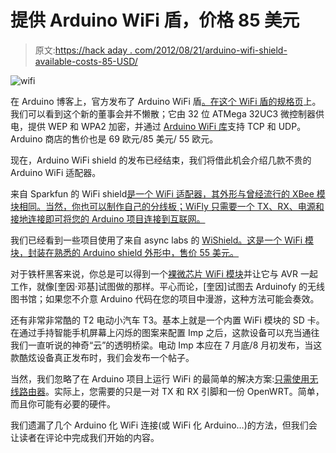 # 提供 Arduino WiFi 盾，价格 85 美元

> 原文:[https://hack aday . com/2012/08/21/arduino-wifi-shield-available-costs-85-USD/](https://hackaday.com/2012/08/21/arduino-wifi-shield-available-costs-85-usd/)

![](../Images/5254e9db4334cb88006e5eaae03ee639.png "wifi")

在 Arduino 博客上，官方发布了 Arduino WiFi 盾[。在这个 WiFi 盾的](http://arduino.cc/blog/2012/08/16/the-arduino-wifi-shield-is-now-available/)[规格页](http://arduino.cc/en/Main/ArduinoWiFiShield)上。我们可以看到这个新的董事会并不懒散；它由 32 位 ATMega 32UC3 微控制器供电，提供 WEP 和 WPA2 加密，并通过 [Arduino WiFi 库](http://arduino.cc/en/Reference/WiFi)支持 TCP 和 UDP。Arduino 商店的售价也是 69 欧元/85 美元/ 55 欧元。

现在，Arduino WiFi shield 的发布已经结束，我们将借此机会介绍几款不贵的 Arduino WiFi 适配器。

来自 Sparkfun 的 WiFi shield[是一个 WiFi 适配器，其外形与曾经流行的 XBee 模块相同。当然，你也可以制作自己的分线板；WiFly 只需要一个 TX、RX、电源和接地连接即可将您的 Arduino 项目连接到互联网。](https://www.sparkfun.com/products/10822)

我们已经看到一些项目使用了来自 async labs 的 [WiShield。这是一个 WiFi 模块，封装在熟悉的 Arduino shield 外形中，售价 55 美元。](http://asynclabs.com/store?page=shop.product_details&flypage=flypage.tpl&product_id=26&category_id=6)

对于铁杆黑客来说，你总是可以得到一个[裸微芯片 WiFi 模块](http://www.newark.com/microchip/mrf24wb0ma-rm/wi-fi-802-11-module-w-pcb-ant/dp/76R6666)并让它与 AVR 一起工作，就像[奎因·邓基]试图做的那样。平心而论，[奎因]试图去 Arduinofy 的无线图书馆；如果您不介意 Arduino 代码在您的项目中漫游，这种方法可能会奏效。

还有非常非常酷的 T2 电动小汽车 T3。基本上就是一个内置 WiFi 模块的 SD 卡。在通过手持智能手机屏幕上闪烁的图案来配置 Imp 之后，这款设备可以充当通往我们一直听说的神奇“云”的透明桥梁。电动 Imp 本应在 7 月底/8 月初发布，当这款酷炫设备真正发布时，我们会发布一个帖子。

当然，我们忽略了在 Arduino 项目上运行 WiFi 的最简单的解决方案:[只需使用无线路由器](http://hackaday.com/2012/06/12/nah-you-dont-need-an-ethernet-module-for-your-arduino/)。实际上，您需要的只是一对 TX 和 RX 引脚和一份 OpenWRT。简单，而且你可能有必要的硬件。

我们遗漏了几个 Arduino 化 WiFi 连接(或 WiFi 化 Arduino…)的方法，但我们会让读者在评论中完成我们开始的内容。